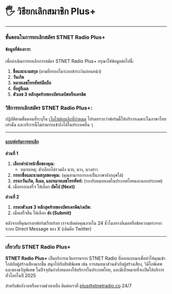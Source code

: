 # 🖐 วิธียกเลิกสมาชิก Plus+

***

### ขั้นตอนในการยกเลิกสมัคร STNET Radio Plus+

#### ข้อมูลที่ต้องการ:

เพื่อดำเนินการยกเลิกการสมัคร STNET Radio Plus+ กรุณาให้ข้อมูลต่อไปนี้:

1. **ชื่อและนามสกุล** (ตามที่กรอกในระบบชำระเงินก่อนหน้า)
2. **วันเกิด**
3. **หมายเลขโทรศัพท์มือถือ**
4. **ที่อยู่อีเมล**
5. **ตัวเลข 3 หลักสุดท้ายของบัตรเดบิตหรือเครดิต**

### วิธีการยกเลิกสมัคร STNET Radio Plus+:

ปฏิบัติตามขั้นตอนที่ระบุใน [เว็บไซต์ยกเลิกที่กำหนด](https://docs.google.com/forms/d/e/1FAIpQLScwDYYwqubn561i\_UNeLMvjACMHA1FFltZIM9kXe\_Ri8aJtfA/viewform?usp=sf\_link) โปรดทราบว่าฟอร์มนี้ให้บริการเฉพาะในภาษาไทยเท่านั้น และบริการนี้ไม่สามารถเข้าถึงได้ในประเทศอื่น ๆ

***

#### [แบบฟอร์มการยกเลิก](https://docs.google.com/forms/d/e/1FAIpQLScwDYYwqubn561i\_UNeLMvjACMHA1FFltZIM9kXe\_Ri8aJtfA/viewform?usp=sf\_link)

**ส่วนที่ 1**

1. **เลือกคำนำหน้าชื่อของคุณ:**
   * หมายเหตุ: ตัวเลือกได้รวมถึง นาย, นาง, นางสาว
2. **กรอกชื่อและนามสกุลของคุณ:** (คุณสามารถกรอกเป็นภาษาอังกฤษได้)
3. **กรอกวันเกิด, อีเมล, และหมายเลขโทรศัพท์:** (รองรับหมายเลขในประเทศไทยและนอกประเทศ)
4. เมื่อกรอกเสร็จ ให้เลือก **ถัดไป (Next)**

**ส่วนที่ 2**

1. **กรอกตัวเลข 3 หลักสุดท้ายของบัตรเครดิต/เดบิต:**
2. เมื่อเสร็จสิ้น ให้เลือก **ส่ง (Submit)**

หลังจากที่คุณกรอกฟอร์มเรียบร้อย เราจะติดต่อคุณภายใน 24 ชั่วโมงทางอีเมลหรือข้อความตรงจากระบบ Direct Message ของ X (เดิมคือ Twitter)

***

### เกี่ยวกับ STNET Radio Plus+

**STNET Radio Plus+** เป็นบริการนวัตกรรมจาก STNET Radio ที่ออกแบบมาเพื่อทำให้คุณเข้าใกล้กับผู้สร้างเสียงมากขึ้น สนุกไปกับสิทธิพิเศษ เช่น การสนทนาส่วนตัวกับผู้สร้างเสียง, วิดีโอพิเศษ และของขวัญพิเศษ ในปัจจุบันกำลังทดลองให้บริการในประเทศไทย, และมีเป้าหมายที่จะเปิดให้บริการทั่วโลกในปี 2025

สำหรับข้อกังวลหรือความช่วยเหลือ ติดต่อเราที่ [plus@stnetradio.co](mailto:plus@stnetradio.co) 24/7
